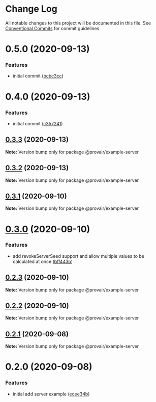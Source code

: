 # Change Log

All notable changes to this project will be documented in this file.
See [Conventional Commits](https://conventionalcommits.org) for commit guidelines.

# 0.5.0 (2020-09-13)


### Features

* initial commit ([bcbc3cc](https://github.com/provair/provair/commit/bcbc3cc923ef1af75ac89027a3e75f101f7b18d1))





# 0.4.0 (2020-09-13)


### Features

* initial commit ([c357241](https://gitr.net/provair/provair/commits/c357241a2ab2c33d8689329fa8857ab1a09d3c9d))





## [0.3.3](https://github.com-unknomn/provair/provair/compare/@provair/example-server@0.3.2...@provair/example-server@0.3.3) (2020-09-13)

**Note:** Version bump only for package @provair/example-server





## [0.3.2](https://github.com-unknomn/provair/provair/compare/@provair/example-server@0.3.1...@provair/example-server@0.3.2) (2020-09-13)

**Note:** Version bump only for package @provair/example-server





## [0.3.1](https://github.com-unknomn/provair/provair/compare/@provair/example-server@0.3.0...@provair/example-server@0.3.1) (2020-09-10)

**Note:** Version bump only for package @provair/example-server





# [0.3.0](https://github.com-unknomn/provair/provair/compare/@provair/example-server@0.2.3...@provair/example-server@0.3.0) (2020-09-10)


### Features

* add revokeServerSeed support and allow multiple values to be calculated at once ([bff443b](https://github.com-unknomn/provair/provair/commit/bff443bc20e39fbafa54e99d2a5e5008afb8ebaa))





## [0.2.3](https://github.com-unknomn/provair/provair/compare/@provair/example-server@0.2.2...@provair/example-server@0.2.3) (2020-09-10)

**Note:** Version bump only for package @provair/example-server





## [0.2.2](https://github.com-unknomn/provair/provair/compare/@provair/example-server@0.2.1...@provair/example-server@0.2.2) (2020-09-10)

**Note:** Version bump only for package @provair/example-server





## [0.2.1](https://github.com-unknomn/provair/provair/compare/@provair/example-server@0.2.0...@provair/example-server@0.2.1) (2020-09-08)

**Note:** Version bump only for package @provair/example-server





# 0.2.0 (2020-09-08)


### Features

* initial add server example ([ecee34b](https://github.com-unknomn/provair/provair/commit/ecee34b5fbe821d8d37c89019c0a6ef982c12b6f))
